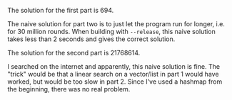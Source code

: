 The solution for the first part is 694.

The naive solution for part two is to just let the program run for longer, i.e. for 30 million rounds.
When building with `--release`, this naive solution takes less than 2 seconds and gives the correct solution.

The solution for the second part is 21768614.

I searched on the internet and apparently, this naive solution is fine.
The "trick" would be that a linear search on a vector/list in part 1 would have worked, but would be too slow in part 2.
Since I've used a hashmap from the beginning, there was no real problem.
